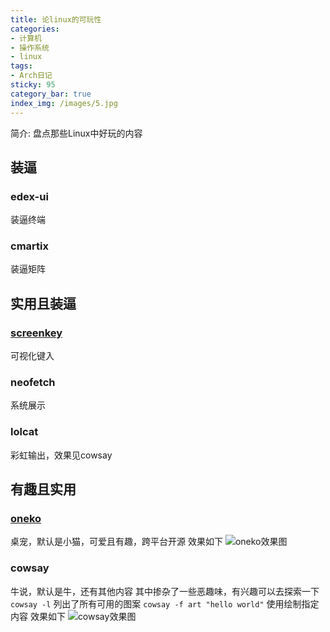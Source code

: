 ```yaml
---
title: 论linux的可玩性
categories:
- 计算机
- 操作系统
- linux
tags:
- Arch日记
sticky: 95
category_bar: true
index_img: /images/5.jpg
---
```

简介: 盘点那些Linux中好玩的内容
<!-- more -->
## 装逼
### edex-ui
装逼终端
### cmartix
装逼矩阵
## 实用且装逼
### [screenkey](https://www.thregr.org/wavexx/software/screenkey/)
可视化键入
### neofetch
系统展示
### lolcat
彩虹输出，效果见cowsay
## 有趣且实用
### [oneko](https://onekoneko.app/)
桌宠，默认是小猫，可爱且有趣，跨平台开源
效果如下
![oneko效果图](/images/computer/os/arch/oneko.png)
### cowsay
牛说，默认是牛，还有其他内容
其中掺杂了一些恶趣味，有兴趣可以去探索一下
`cowsay -l` 列出了所有可用的图案
`cowsay -f art "hello world"` 使用绘制指定内容
效果如下
![cowsay效果图](/images/computer/os/arch/cowsay.png)
